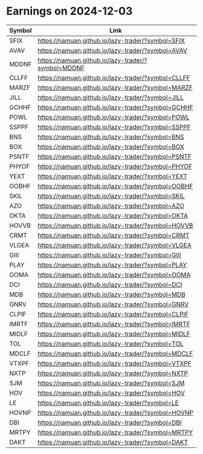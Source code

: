 # Earnings on 2024-12-03

| Symbol | Link |
| ---| --- |
| SFIX | https://namuan.github.io/lazy-trader/?symbol=SFIX |
| AVAV | https://namuan.github.io/lazy-trader/?symbol=AVAV |
| MDDNF | https://namuan.github.io/lazy-trader/?symbol=MDDNF |
| CLLFF | https://namuan.github.io/lazy-trader/?symbol=CLLFF |
| MARZF | https://namuan.github.io/lazy-trader/?symbol=MARZF |
| JILL | https://namuan.github.io/lazy-trader/?symbol=JILL |
| GCHHF | https://namuan.github.io/lazy-trader/?symbol=GCHHF |
| POWL | https://namuan.github.io/lazy-trader/?symbol=POWL |
| SSPPF | https://namuan.github.io/lazy-trader/?symbol=SSPPF |
| BNS | https://namuan.github.io/lazy-trader/?symbol=BNS |
| BOX | https://namuan.github.io/lazy-trader/?symbol=BOX |
| PSNTF | https://namuan.github.io/lazy-trader/?symbol=PSNTF |
| PHYOF | https://namuan.github.io/lazy-trader/?symbol=PHYOF |
| YEXT | https://namuan.github.io/lazy-trader/?symbol=YEXT |
| OOBHF | https://namuan.github.io/lazy-trader/?symbol=OOBHF |
| SKIL | https://namuan.github.io/lazy-trader/?symbol=SKIL |
| AZO | https://namuan.github.io/lazy-trader/?symbol=AZO |
| OKTA | https://namuan.github.io/lazy-trader/?symbol=OKTA |
| HOVVB | https://namuan.github.io/lazy-trader/?symbol=HOVVB |
| CRMT | https://namuan.github.io/lazy-trader/?symbol=CRMT |
| VLGEA | https://namuan.github.io/lazy-trader/?symbol=VLGEA |
| GIII | https://namuan.github.io/lazy-trader/?symbol=GIII |
| PLAY | https://namuan.github.io/lazy-trader/?symbol=PLAY |
| OOMA | https://namuan.github.io/lazy-trader/?symbol=OOMA |
| DCI | https://namuan.github.io/lazy-trader/?symbol=DCI |
| MDB | https://namuan.github.io/lazy-trader/?symbol=MDB |
| GNRV | https://namuan.github.io/lazy-trader/?symbol=GNRV |
| CLPIF | https://namuan.github.io/lazy-trader/?symbol=CLPIF |
| IMRTF | https://namuan.github.io/lazy-trader/?symbol=IMRTF |
| MIDLF | https://namuan.github.io/lazy-trader/?symbol=MIDLF |
| TOL | https://namuan.github.io/lazy-trader/?symbol=TOL |
| MDCLF | https://namuan.github.io/lazy-trader/?symbol=MDCLF |
| VTXPF | https://namuan.github.io/lazy-trader/?symbol=VTXPF |
| NXTP | https://namuan.github.io/lazy-trader/?symbol=NXTP |
| SJM | https://namuan.github.io/lazy-trader/?symbol=SJM |
| HOV | https://namuan.github.io/lazy-trader/?symbol=HOV |
| LE | https://namuan.github.io/lazy-trader/?symbol=LE |
| HOVNP | https://namuan.github.io/lazy-trader/?symbol=HOVNP |
| DBI | https://namuan.github.io/lazy-trader/?symbol=DBI |
| MRTPY | https://namuan.github.io/lazy-trader/?symbol=MRTPY |
| DAKT | https://namuan.github.io/lazy-trader/?symbol=DAKT |